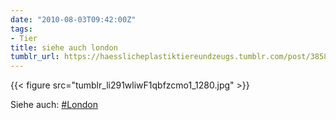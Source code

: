 ```yaml
---
date: "2010-08-03T09:42:00Z"
tags:
- Tier
title: siehe auch london
tumblr_url: https://haesslicheplastiktiereundzeugs.tumblr.com/post/3858625276/siehe-auch-london
---
```

{{< figure src="tumblr_li291wliwF1qbfzcmo1_1280.jpg" >}}

Siehe auch: [#London](http://haesslicheplastiktiereundzeugs.tumblr.com/tagged/London)

